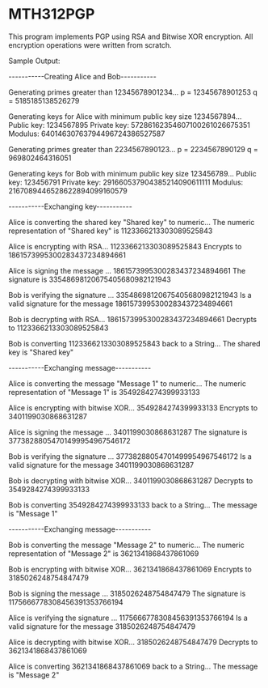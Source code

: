 # MTH312PGP
This program implements PGP using RSA and Bitwise XOR encryption. All encryption operations were written from scratch.

Sample Output:

-----------Creating Alice and Bob-----------

Generating primes greater than 12345678901234...
p = 12345678901253
q = 5185185138526279

Generating keys for Alice with minimum public key size 1234567894...
Public key: 1234567895
Private key: 57286162354607100261026675351
Modulus: 64014630763794496724386527587

Generating primes greater than 2234567890123...
p = 2234567890129
q = 969802464316051

Generating keys for Bob with minimum public key size 123456789...
Public key: 123456791
Private key: 291660537904385214090611111
Modulus: 2167089446528622894099160579

-----------Exchanging key-----------

Alice is converting the shared key "Shared key" to numeric...
The numeric representation of "Shared key" is
1123366213303089525843

Alice is encrypting with RSA...
1123366213303089525843
Encrypts to
1861573995300283437234894661

Alice is signing the message ...
1861573995300283437234894661
The signature is
33548698120675405680982121943

Bob is verifying the signature ...
33548698120675405680982121943
Is a valid signature for the message
1861573995300283437234894661

Bob is decrypting with RSA...
1861573995300283437234894661
Decrypts to
1123366213303089525843

Bob is converting 1123366213303089525843 back to a String...
The shared key is
"Shared key"

-----------Exchanging message-----------

Alice is converting the message "Message 1" to numeric...
The numeric representation of "Message 1" is
3549284274399933133

Alice is encrypting with bitwise XOR...
3549284274399933133
Encrypts to
3401199030868631287

Alice is signing the message ...
3401199030868631287
The signature is
37738288054701499954967546172

Bob is verifying the signature ...
37738288054701499954967546172
Is a valid signature for the message
3401199030868631287

Bob is decrypting with bitwise XOR...
3401199030868631287
Decrypts to
3549284274399933133

Bob is converting 3549284274399933133 back to a String...
The message is
"Message 1"

-----------Exchanging message-----------

Bob is converting the message "Message 2" to numeric...
The numeric representation of "Message 2" is
3621341868437861069

Bob is encrypting with bitwise XOR...
3621341868437861069
Encrypts to
3185026248754847479

Bob is signing the message ...
3185026248754847479
The signature is
1175666778308456391353766194

Alice is verifying the signature ...
1175666778308456391353766194
Is a valid signature for the message
3185026248754847479

Alice is decrypting with bitwise XOR...
3185026248754847479
Decrypts to
3621341868437861069

Alice is converting 3621341868437861069 back to a String...
The message is
"Message 2"
